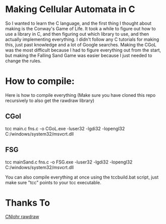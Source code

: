 # Making Cellular Automata in C
So I wanted to learn the C language, and the first thing I thought about making is the Conway's Game of Life. It took a while to figure out how to use a library in C, and then figuring out which library to use, and then actually implementing everything. I didn't follow any C tutorials for making this, just past knowledge and a lot of Google searches. Making the CGoL was the most difficult because I had to figure everything out from the start, but making the Falling Sand Game was easier because I just needed to change the rules.


# How to compile:
Here is how to compile everything (Make sure you have cloned this repo recursively to also get the rawdraw library)
## CGol
tcc main.c fns.c -o CGoL.exe -luser32 -lgdi32 -lopengl32 C:/windows/system32/msvcrt.dll

## FSG
tcc mainSand.c fns.c -o FSG.exe -luser32 -lgdi32 -lopengl32 C:/windows/system32/msvcrt.dll

You can also compile everything at once using the tccbuild.bat script, just make sure "tcc" points to your tcc executable.


# Thanks To
[CNlohr rawdraw](https://github.com/cntools/rawdraw)